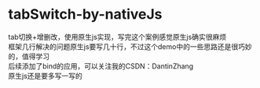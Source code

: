 # tabSwitch-by-nativeJs
tab切换+增删改，使用原生js实现，写完这个案例感觉原生js确实很麻烦  
框架几行解决的问题原生js要写几十行，不过这个demo中的一些思路还是很巧妙的，值得学习  
后续添加了bind的应用，可以关注我的CSDN：DantinZhang  
原生js还是要多写一写的
